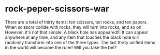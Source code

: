 # rock-peper-scissors-war
There are a total of thirty items: ten scissors, ten rocks, and ten papers. When scissors collide with rocks, they will turn into rocks, and so on. However, it's not that simple. A black hole has appeared!!! It can appear anywhere at any time, and any item that touches the black hole will randomly transform into one of the three types. The last thirty unified items in the world will become the ruler! Will you take the bet?
